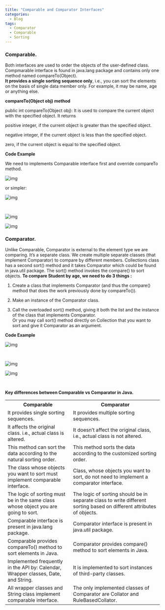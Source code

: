 ```yaml
---
title: "Comparable and Comparator Interfaces"
categories:
  - Blog
tags:
  - Comparator
  - Comparable
  - Sorting
---
```


### Comparable.

Both interfaces are used to order the objects of the user-defined class.
Compmarable interface is found in java.lang package and contains only one method named compareTo(Object).<br>
**It provides a single sorting sequence only**, i.e., you can sort the elements on the basis of single data member only.
For example, it may be name, age or anything else.

**compareTo(Object obj) method**

public int compareTo(Object obj): It is used to compare the current object with the specified object. It returns

positive integer, if the current object is greater than the specified object. 

negative integer, if the current object is less than the specified object.

zero, if the current object is equal to the specified object.


**Code Example**

We need to implements Comparable interface first and override compareTo method.

![img]({{site.url}}/assets/blog_images/2021-09-04-comparable-and-comparator-interfaces/comparable1.png)

or simpler:

![img]({{site.url}}/assets/blog_images/2021-09-04-comparable-and-comparator-interfaces/comparable2.png)

<p>&nbsp;</p>

![img]({{site.url}}/assets/blog_images/2021-09-04-comparable-and-comparator-interfaces/comparable3.png)

![img]({{site.url}}/assets/blog_images/2021-09-04-comparable-and-comparator-interfaces/comparable4.png)


### Comparator.

Unlike Comparable, Comparator is external to the element type we are comparing. It’s a separate class. We create multiple separate classes (that implement Comparator) to compare by different members.
Collections class has a second sort() method and it takes Comparator which could be found in java.util package. 
The sort() method invokes the compare() to sort objects.
**To compare Student by age, we need to do 3 things :**

1) Create a class that implements Comparator (and thus the compare() method that does the work previously done by compareTo()).

2) Make an instance of the Comparator class.

3) Call the overloaded sort() method, giving it both the list and the instance of the class that implements Comparator.<br> 
Or you may call sort() method directly on Collection that you want to sort and give it Comparator as an argument.

**Code Example**

![img]({{site.url}}/assets/blog_images/2021-09-04-comparable-and-comparator-interfaces/comparator1.png)

<p>&nbsp;</p>

![img]({{site.url}}/assets/blog_images/2021-09-04-comparable-and-comparator-interfaces/comparator2.png)

![img]({{site.url}}/assets/blog_images/2021-09-04-comparable-and-comparator-interfaces/comparator3.png)

<p>&nbsp;</p>

**Key differences between Comparable vs Comparator in Java.**

 <table style="width:100%">
  <tr>
    <th>Comparable</th>
    <th>Comparator</th>
  </tr>
  <tr>
    <td>It provides single sorting sequences.</td>
    <td>It provides multiple sorting sequences.
</td>
  </tr>
  <tr>
    <td>It affects the original class. i.e., actual class is altered.</td>
    <td>It doesn’t affect the original class, i.e., actual class is not altered.</td>
  </tr>
  <tr>
    <td>This method can sort the data according to the natural sorting order.</td>
    <td>This method sorts the data according to the customized sorting order.</td>
  </tr>
  <tr>
    <td>The class whose objects you want to sort must implement comparable interface.</td>
    <td>Class, whose objects you want to sort, do not need to implement a comparator interface.</td>
  </tr>  
  <tr>
    <td>The logic of sorting must be in the same class whose object you are going to sort.</td>
    <td>The logic of sorting should be in separate class to write different sorting based on different attributes of objects.</td>
  </tr>
  <tr>
    <td>Comparable interface is present in java.lang package.</td>
    <td>Comparator interface is present in java.util package.</td>
  </tr>
  <tr>
    <td>Comparable provides compareTo() method to sort elements in Java.</td>
    <td>Comparator provides compare() method to sort elements in Java.</td>
  </tr>
  <tr>
    <td>Implemented frequently in the API by: Calendar, Wrapper classes, Date, and String.</td>
    <td>It is implemented to sort instances of third-party classes.</td>
  </tr>   
  <tr>
    <td>All wrapper classes and String class implement comparable interface.</td>
    <td>The only implemented classes of Comparator are Collator and RuleBasedCollator.</td>
  </tr>
</table> 
